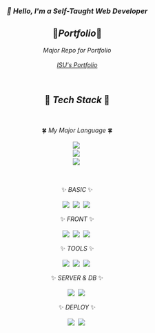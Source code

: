 <h3 align="center"><em>👋 Hello, I'm a Self-Taught Web Developer</em></h3>
<h2 align="center">📌<em>Portfolio</em>📌</h2>
<p align="center"><em>Major Repo for Portfolio</em><br/>
 <br/>
 <a href="https://portfolio-beryl-phi.vercel.app/"><em>ISU's Portfolio</em></a><br/>
</p>
<br/>
<h2 align="center"> 💎 <em>Tech Stack</em> 💎 </h2>
 <br/>
<p align="center"> 🍀 <em>My Major Language</em> 🍀<br/>
 <br/>
  <img src="https://img.shields.io/badge/-Javascript-F7DF1E?style=for-the-badge&logo=Javascript&logoColor=white"/></a>&nbsp<br/>
  <img src="http://img.shields.io/badge/-Node.js-339933?style=for-the-badge&logo=Node.js&logoColor=white"/></a>&nbsp<br/>
  <img src="https://img.shields.io/badge/-React-61dbfb?style=for-the-badge&logo=React&logoColor=white"/></a>&nbsp<br/>
</p>
 <br/>
<p align="center"> ✨ <em>BASIC</em> ✨<br/>
 <br/>
  <img src="http://img.shields.io/badge/-HTML5-E34F26?style=for-the-badge&logo=HTML5&logoColor=white"/></a>&nbsp
  <img src="http://img.shields.io/badge/-CSS3-1572B6?style=for-the-badge&logo=CSS3&logoColor=white"/></a>&nbsp
  <img src="http://img.shields.io/badge/-Sass-CC6699?style=for-the-badge&logo=Sass&logoColor=white"/></a>&nbsp
</p>

<p align="center"> ✨ <em>FRONT</em> ✨<br/>
 <br/>
  <img src="https://img.shields.io/badge/-React-61dbfb?style=for-the-badge&logo=React&logoColor=white"/></a>&nbsp
  <img src="http://img.shields.io/badge/-Redux-764ABC?style=for-the-badge&logo=Redux&logoColor=white"/></a>&nbsp
  <img src="http://img.shields.io/badge/Node_view_Engine-Handlebars-FF69B4?style=for-the-badge&logo=Node.js&logoColor=white"/></a>&nbsp
</p>

<p align="center"> ✨ <em>TOOLS</em> ✨<br/>
 <br/>
  <img src="https://img.shields.io/badge/-Webpack-8DD6F9?style=for-the-badge&logo=Webpack&logoColor=white"/></a>&nbsp
  <img src="https://img.shields.io/badge/-Babel-F9DC3E?style=for-the-badge&logo=Babel&logoColor=white"/></a>&nbsp
  <img src="https://img.shields.io/badge/-Font_Awesome-339AF0?style=for-the-badge&logo=Font_Awesome&logoColor=white"/></a>&nbsp
</p>

<p align="center"> ✨ <em>SERVER & DB</em> ✨ <br/>
 <br/>
  <img src="https://img.shields.io/badge/-Express-191919?style=for-the-badge&logo=Node.js&logoColor=white"/></a>&nbsp
  <img src="https://img.shields.io/badge/-MongoDB-47A248?style=for-the-badge&logo=MongoDB&logoColor=white"/></a>&nbsp 
</p>

<p align="center"> ✨ <em>DEPLOY</em> ✨<br/>
 <br/>
  <img src="https://img.shields.io/badge/-Heroku-430098?style=for-the-badge&logo=Heroku&logoColor=white"/></a>&nbsp
  <img src="https://img.shields.io/badge/-Netlify-00C7B7?style=for-the-badge&logo=Netlify&logoColor=white"/></a>&nbsp
 </p>
 <br/>
 <br/> 

<!--
**skdksldk1485/skdksldk1485** is a ✨ _special_ ✨ repository because its `README.md` (this file) appears on your GitHub profile.

Here are some ideas to get you started:

- 🔭 I’m currently working on ...
- 🌱 I’m currently learning ...
- 👯 I’m looking to collaborate on ...
- 🤔 I’m looking for help with ...
- 💬 Ask me about ...
- 📫 How to reach me: ...
- 😄 Pronouns: ...
- ⚡ Fun fact: ...
-->
